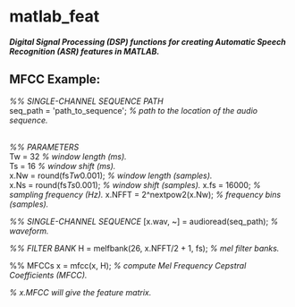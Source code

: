 # matlab_feat
##### Digital Signal Processing (DSP) functions for creating Automatic Speech Recognition (ASR) features in MATLAB.

## MFCC Example:

*%% SINGLE-CHANNEL SEQUENCE PATH* <br />
seq_path = 'path_to_sequence'; *% path to the location of the audio sequence.* <br /> <br />

*%% PARAMETERS* <br />
Tw = 32 *% window length (ms).* <br />
Ts = 16 *% window shift (ms).* <br />
x.Nw = round(fs*Tw*0.001); *% window length (samples).* <br />
x.Ns = round(fs*Ts*0.001); *% window shift (samples).*
x.fs = 16000; *% sampling frequency (Hz).*
x.NFFT = 2^nextpow2(x.Nw); *% frequency bins (samples).*

*%% SINGLE-CHANNEL SEQUENCE*
[x.wav, ~] = audioread(seq_path); *% waveform.*

*%% FILTER BANK*
H = melfbank(26, x.NFFT/2 + 1, fs); *% mel filter banks.*

%% MFCCs
x = mfcc(x, H); *% compute Mel Frequency Cepstral Coefficients (MFCC).*

*% x.MFCC will give the feature matrix.*
